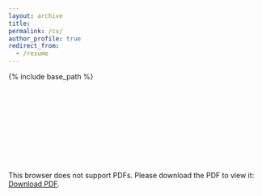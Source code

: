 ```yaml
---
layout: archive
title: 
permalink: /cv/
author_profile: true
redirect_from:
  - /resume
---
```


{% include base_path %}

<object data="https://thegomeslab.github.io/files/paper1.pdf" type="application/pdf" width="700px" height="700px">
    <embed src="https://thegomeslab.github.io/files/paper1.pdf">
        <p>This browser does not support PDFs. Please download the PDF to view it: <a href="https://thegomeslab.github.io/files/paper1.pdf">Download PDF</a>.</p>
    </embed>
</object>
